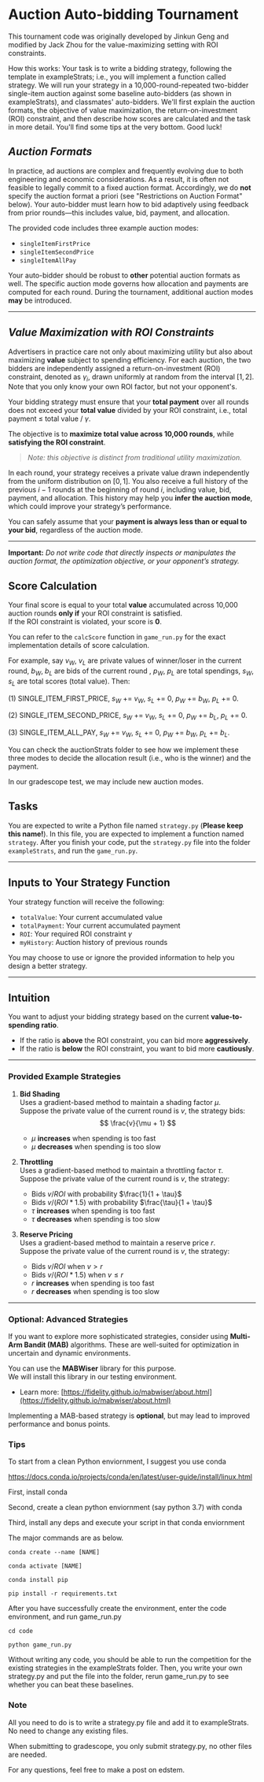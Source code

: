 # Auction Auto-bidding Tournament

This tournament code was originally developed by Jinkun Geng and modified by Jack Zhou for the value-maximizing setting with ROI constraints.


How this works:
Your task is to write a bidding strategy, following the template in exampleStrats; i.e., you will implement a function called strategy. We will run your strategy in a 10,000-round-repeated two-bidder single-item auction against some baseline auto-bidders (as shown in exampleStrats), and classmates' auto-bidders. We'll first explain the auction formats, the objective of value maximization, the return-on-investment (ROI) constraint, and then describe how scores are calculated and the task in more detail. You'll find some tips at the very bottom. Good luck!

## _Auction Formats_

In practice, ad auctions are complex and frequently evolving due to both engineering and economic considerations. As a result, it is often not feasible to legally commit to a fixed auction format. Accordingly, we do **not** specify the auction format a priori (see "Restrictions on Auction Format" below). Your auto-bidder must learn how to bid adaptively using feedback from prior rounds—this includes value, bid, payment, and allocation.

The provided code includes three example auction modes:

- `singleItemFirstPrice`
- `singleItemSecondPrice`
- `singleItemAllPay`

Your auto-bidder should be robust to **other** potential auction formats as well. The specific auction mode governs how allocation and payments are computed for each round. During the tournament, additional auction modes **may** be introduced.

---

## _Value Maximization with ROI Constraints_

Advertisers in practice care not only about maximizing utility but also about maximizing **value** subject to spending efficiency. For each auction, the two bidders are independently assigned a return-on-investment (ROI) constraint, denoted as $\gamma_i$, drawn uniformly at random from the interval $[1, 2]$. Note that you only know your own ROI factor, but not your opponent's.

Your bidding strategy must ensure that your **total payment** over all rounds does not exceed your **total value** divided by your ROI constraint, i.e., total payment $\le$ total value / $\gamma$.


The objective is to **maximize total value across 10,000 rounds**, while **satisfying the ROI constraint**.  
> _Note: this objective is distinct from traditional utility maximization._

In each round, your strategy receives a private value drawn independently from the uniform distribution on $[0, 1]$. You also receive a full history of the previous $i - 1$ rounds at the beginning of round $i$, including value, bid, payment, and allocation. This history may help you **infer the auction mode**, which could improve your strategy’s performance.

You can safely assume that your **payment is always less than or equal to your bid**, regardless of the auction mode.

---

**Important:** _Do not write code that directly inspects or manipulates the auction format, the optimization objective, or your opponent’s strategy._


## Score Calculation

Your final score is equal to your total **value** accumulated across 10,000 auction rounds **only if** your ROI constraint is satisfied.  
If the ROI constraint is violated, your score is **$0$**.

You can refer to the `calcScore` function in `game_run.py` for the exact implementation details of score calculation.

For example, say $v_W$, $v_L$ are private values of winner/loser in the current round, $b_W$, $b_L$ are bids of the current round , $p_W$, $p_L$ are total spendings, $s_W$, $s_L$ are total scores (total value).
Then:


(1) SINGLE_ITEM_FIRST_PRICE, 
$s_W$ += $v_W$,
$s_L$ += $0$,
$p_W$ += $b_W$,
$p_L$ += $0$.

(2) SINGLE_ITEM_SECOND_PRICE, 
$s_W$ += $v_W$,
$s_L$ += $0$,
$p_W$ += $b_L$,
$p_L$ += $0$.

(3) SINGLE_ITEM_ALL_PAY, 
$s_W$ += $v_W$,
$s_L$ += $0$,
$p_W$ += $b_W$,
$p_L$ += $b_L$.

You can check the auctionStrats folder to see how we implement these three modes to decide the allocation result (i.e., who is the winner) and the payment.

In our gradescope test, we may include new auction modes.


## Tasks

You are expected to write a Python file named `strategy.py` (**Please keep this name!**). In this file, you are expected to implement a function named `strategy`. After you finish your code, put the `strategy.py` file into the folder `exampleStrats`, and run the `game_run.py`.

---

## Inputs to Your Strategy Function

Your strategy function will receive the following:
- `totalValue`: Your current accumulated value
- `totalPayment`: Your current accumulated payment
- `ROI`: Your required ROI constraint $\gamma$
- `myHistory`: Auction history of previous rounds

You may choose to use or ignore the provided information to help you design a better strategy.

---


## Intuition

You want to adjust your bidding strategy based on the current **value-to-spending ratio**. 

- If the ratio is **above** the ROI constraint, you can bid more **aggressively**.
- If the ratio is **below** the ROI constraint, you want to bid more **cautiously**.

---

### Provided Example Strategies

1. **Bid Shading**  
   Uses a gradient-based method to maintain a shading factor $\mu$.  
   Suppose the private value of the current round is $v$, the strategy bids:
   $$
   \frac{v}{\mu + 1}
   $$
   - $\mu$ **increases** when spending is too fast  
   - $\mu$ **decreases** when spending is too slow

2. **Throttling**  
   Uses a gradient-based method to maintain a throttling factor $\tau$.  
   Suppose the private value of the current round is $v$, the strategy:
   - Bids $v / ROI$ with probability $\frac{1}{1 + \tau}$
   - Bids $v / (ROI * 1.5)$ with probability $\frac{\tau}{1 + \tau}$  
   - $\tau$ **increases** when spending is too fast  
   - $\tau$ **decreases** when spending is too slow

3. **Reserve Pricing**  
   Uses a gradient-based method to maintain a reserve price $r$.  
   Suppose the private value of the current round is $v$, the strategy:
   - Bids $v / ROI$ when $v > r$
   - Bids $v / (ROI * 1.5)$ when $v \le r$  
   - $r$ **increases** when spending is too fast  
   - $r$ **decreases** when spending is too slow

---


### Optional: Advanced Strategies

If you want to explore more sophisticated strategies, consider using **Multi-Arm Bandit (MAB)** algorithms. These are well-suited for optimization in uncertain and dynamic environments.

You can use the **MABWiser** library for this purpose.  
We will install this library in our testing environment.

- Learn more: [https://fidelity.github.io/mabwiser/about.html](https://fidelity.github.io/mabwiser/about.html)

Implementing a MAB-based strategy is **optional**, but may lead to improved performance and bonus points.


### Tips

To start from a clean Python enviornment, I suggest you use conda 

https://docs.conda.io/projects/conda/en/latest/user-guide/install/linux.html

First, install conda

Second, create a clean python enviornment (say python 3.7) with conda

Third, install any deps and execute your script in that conda enviornment 

The major commands are as below. 

```
conda create --name [NAME]

conda activate [NAME]

conda install pip

pip install -r requirements.txt
```

After you have successfully create the environment, enter the code environment, and run game_run.py

```
cd code 

python game_run.py
```

Without writing any code, you should be able to run the competition for the existing strategies in the exampleStrats folder. Then, you write your own strategy.py and put the file into the folder, rerun game_run.py to see whether you can beat these baselines.


### Note

All you need to do is to write a strategy.py file and add it to exampleStrats. No need to change any existing files.

When submitting to gradescope, you only submit strategy.py, no other files are needed.

For any questions, feel free to make a post on edstem.
